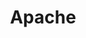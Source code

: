 ---
layout: default
title: Apache
logo: open-infra.jpeg
description: The OpenInfra Foundation supports the development and adoption of open infrastructure globally.
projectUrl: https://openinfra.dev/
linkText: Visit the Open Infrastructure Foundation
---